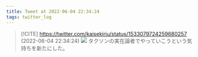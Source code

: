 ```yaml
---
title: Tweet at 2022-06-04 22:34:24
tags: twitter_log
---
```


> [!CITE] https://twitter.com/kaisekiriu/status/1533079724259680257 (2022-06-04 22:34:24)
> ![](https://twitter.com/kaisekiriu/status/1533079724259680257)
> タクソンの実在論者でやっていこうという気持ちを新たにした。
